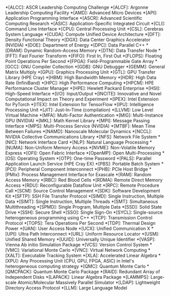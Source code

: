 *[ALCC]: ASCR Leadership Computing Challenge
*[ALCF]: Argonne Leadership Computing Facility
*[AMD]: Advanced Micro Devices
*[API]: Application Programming Interface
*[ASCR]: Advanced Scientific Computing Research
*[ASIC]: Application-Specific Integrated Circuit
*[CLI]: Command Line Interface
*[CPU]: Central Processing Unit
*[CSL]: Cerebras System Language
*[CUDA]: Compute Unified Device Architecture
*[DFT]: Density Functional Theory
*[DGX]: Data Center Graphics Accelerator (NVIDIA)
*[DOE]: Department of Energy
*[DPC]: Data Parallel C++
*[DRAM]: Dynamic Random-Access Memory
*[DTN]: Data Transfer Node
*[FFT]: Fast Fourier Transform
*[FIFO]: First In, First Out
*[FLOPS]: Floating Point Operations Per Second
*[FPGA]: Field-Programmable Gate Array
*[GCC]: GNU Compiler Collection
*[GDB]: GNU Debugger
*[GEMM]: General Matrix Multiply
*[GPU]: Graphics Processing Unit
*[GTL]: GPU Transfer Library (HPE Cray)
*[HBM]: High Bandwidth Memory
*[HDR]: High Data Rate (InfiniBand)
*[HPC]: High Performance Computing
*[HPCM]: HPE Performance Cluster Manager
*[HPE]: Hewlett Packard Enterprise
*[HSI]: High-Speed Interface
*[I/O]: Input/Output
*[INCITE]: Innovative and Novel Computational Impact on Theory and Experiment
*[IPEX]: Intel Extension for PyTorch
*[ITEX]: Intel Extension for TensorFlow
*[IPU]: Intelligence Processing Unit
*[JIT]: Just-In-Time (compilation)
*[LLVM]: Low Level Virtual Machine
*[MFA]: Multi-Factor Authentication
*[MIG]: Multi-Instance GPU (NVIDIA)
*[MKL]: Math Kernel Library
*[MPI]: Message Passing Interface
*[MPS]: Multi-Process Service (NVIDIA)
*[MTBF]: Mean Time Between Failures
*[NAMD]: Nanoscale Molecular Dynamics
*[NCCL]: NVIDIA Collective Communications Library
*[NFS]: Network File System
*[NIC]: Network Interface Card
*[NLP]: Natural Language Processing
*[NUMA]: Non-Uniform Memory Access
*[NVME]: Non-Volatile Memory Express
*[OFI]: Open Fabric Interface
*[OpenMP]: Open Multi-Processing
*[OS]: Operating System
*[OTP]: One-time Password
*[PALS]: Parallel Application Launch Service (HPE Cray EX)
*[PBS]: Portable Batch System
*[PCI]: Peripheral Component Interconnect
*[PHB]: PCIe Host Bridge
*[PMIx]: Process Management Interface for Exascale
*[RAM]: Random Access Memory
*[RBC]: Red Blood Cells
*[RDMA]: Remote Direct Memory Access
*[RDU]: Reconfigurable Dataflow Unit
*[RPC]: Remote Procedure Call
*[SCM]: Source Control Management
*[SDK]: Software Development Kit
*[SFTP]: SSH File Transfer Protocol
*[SIMD]: Single Instruction, Multiple Data
*[SIMT]: Single Instruction, Multiple Threads
*[SMT]: Simultaneous Multithreading
*[SPMD]: Single Program, Multiple Data
*[SSD]: Solid State Drive
*[SSH]: Secure Shell
*[SSO]: Single Sign-On
*[SYCL]: Single-source heterogeneous programming using C++
*[TCP]: Transmission Control Protocol
*[TOPS]: Tera Operations Per Second
*[TDP]: Thermal Design Power
*[UAN]: User Access Node
*[UCX]: Unified Communication X
*[UPI]: Ultra Path Interconnect
*[URL]: Uniform Resource Locator
*[USM]: Unified Shared Memory
*[UUID]: Universally Unique Identifier
*[VASP]: Vienna Ab initio Simulation Package
*[VCS]: Version Control System
*[VMC]: Variational Monte Carlo
*[VNC]: Virtual Network Computing
*[XALT]: Executable Tracking System
*[XLA]: Accelerated Linear Algebra
*[XPU]: Any Processing Unit (CPU, GPU, FPGA, ASIC) in Intel's heterogeneous computing strategy
*[QMC]: Quantum Monte Carlo
*[QMCPACK]: Quantum Monte Carlo Package
*[RAID]: Redundant Array of Independent Disks
*[LAPACK]: Linear Algebra Package
*[LAMMPS]: Large-scale Atomic/Molecular Massively Parallel Simulator
*[LDAP]: Lightweight Directory Access Protocol
*[LLM]: Large Language Model 